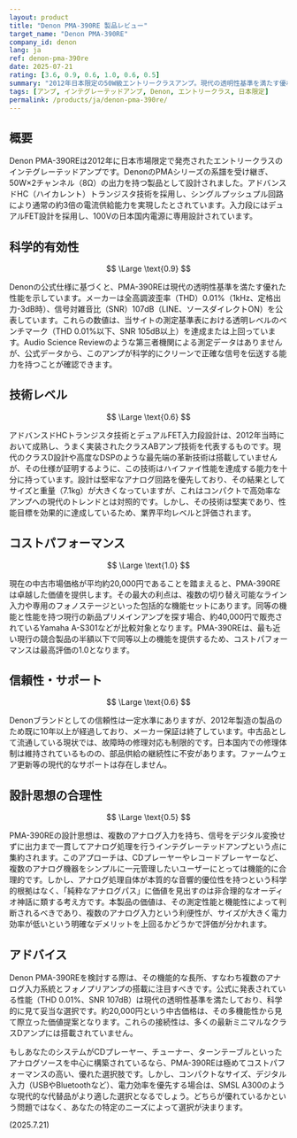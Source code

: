 ```yaml
---
layout: product
title: "Denon PMA-390RE 製品レビュー"
target_name: "Denon PMA-390RE"
company_id: denon
lang: ja
ref: denon-pma-390re
date: 2025-07-21
rating: [3.6, 0.9, 0.6, 1.0, 0.6, 0.5]
summary: "2012年日本限定の50W級エントリークラスアンプ。現代の透明性基準を満たす優れた測定値（THD 0.01%、SNR 107dB）を達成。卓越したコストパフォーマンスで中古市場において極めて有力な選択肢。"
tags: [アンプ, インテグレーテッドアンプ, Denon, エントリークラス, 日本限定]
permalink: /products/ja/denon-pma-390re/
---
```


## 概要

Denon PMA-390REは2012年に日本市場限定で発売されたエントリークラスのインテグレーテッドアンプです。DenonのPMAシリーズの系譜を受け継ぎ、50W×2チャンネル（8Ω）の出力を持つ製品として設計されました。アドバンスドHC（ハイカレント）トランジスタ技術を採用し、シングルプッシュプル回路により通常の約3倍の電流供給能力を実現したとされています。入力段にはデュアルFET設計を採用し、100Vの日本国内電源に専用設計されています。

## 科学的有効性

$$ \Large \text{0.9} $$

Denonの公式仕様に基づくと、PMA-390REは現代の透明性基準を満たす優れた性能を示しています。メーカーは全高調波歪率（THD）0.01%（1kHz、定格出力-3dB時）、信号対雑音比（SNR）107dB（LINE、ソースダイレクトON）を公表しています。これらの数値は、当サイトの測定基準表における透明レベルのベンチマーク（THD 0.01%以下、SNR 105dB以上）を達成または上回っています。Audio Science Reviewのような第三者機関による測定データはありませんが、公式データから、このアンプが科学的にクリーンで正確な信号を伝送する能力を持つことが確認できます。

## 技術レベル

$$ \Large \text{0.6} $$

アドバンスドHCトランジスタ技術とデュアルFET入力段設計は、2012年当時において成熟し、うまく実装されたクラスABアンプ技術を代表するものです。現代のクラスD設計や高度なDSPのような最先端の革新技術は搭載していませんが、その仕様が証明するように、この技術はハイファイ性能を達成する能力を十分に持っています。設計は堅牢なアナログ回路を優先しており、その結果としてサイズと重量（7.1kg）が大きくなっていますが、これはコンパクトで高効率なアンプへの現代のトレンドとは対照的です。しかし、その技術は堅実であり、性能目標を効果的に達成しているため、業界平均レベルと評価されます。

## コストパフォーマンス

$$ \Large \text{1.0} $$

現在の中古市場価格が平均約20,000円であることを踏まえると、PMA-390REは卓越した価値を提供します。その最大の利点は、複数の切り替え可能なライン入力や専用のフォノステージといった包括的な機能セットにあります。同等の機能と性能を持つ現行の新品プリメインアンプを探す場合、約40,000円で販売されているYamaha A-S301などが比較対象となります。PMA-390REは、最も近い現行の競合製品の半額以下で同等以上の機能を提供するため、コストパフォーマンスは最高評価の1.0となります。

## 信頼性・サポート

$$ \Large \text{0.6} $$

Denonブランドとしての信頼性は一定水準にありますが、2012年製造の製品のため既に10年以上が経過しており、メーカー保証は終了しています。中古品として流通している現状では、故障時の修理対応も制限的です。日本国内での修理体制は維持されているものの、部品供給の継続性に不安があります。ファームウェア更新等の現代的なサポートは存在しません。

## 設計思想の合理性

$$ \Large \text{0.5} $$

PMA-390REの設計思想は、複数のアナログ入力を持ち、信号をデジタル変換せずに出力まで一貫してアナログ処理を行うインテグレーテッドアンプという点に集約されます。このアプローチは、CDプレーヤーやレコードプレーヤーなど、複数のアナログ機器をシンプルに一元管理したいユーザーにとっては機能的に合理的です。しかし、アナログ処理自体が本質的な音響的優位性を持つという科学的根拠はなく、「純粋なアナログパス」に価値を見出すのは非合理的なオーディオ神話に類する考え方です。本製品の価値は、その測定性能と機能性によって判断されるべきであり、複数のアナログ入力という利便性が、サイズが大きく電力効率が低いという明確なデメリットを上回るかどうかで評価が分かれます。

## アドバイス

Denon PMA-390REを検討する際は、その機能的な長所、すなわち複数のアナログ入力系統とフォノプリアンプの搭載に注目すべきです。公式に発表されている性能（THD 0.01%、SNR 107dB）は現代の透明性基準を満たしており、科学的に見て妥当な選択です。約20,000円という中古価格は、その多機能性から見て際立った価値提案となります。これらの接続性は、多くの最新ミニマルなクラスDアンプには搭載されていません。

もしあなたのシステムがCDプレーヤー、チューナー、ターンテーブルといったアナログソースを中心に構築されているなら、PMA-390REは極めてコストパフォーマンスの高い、優れた選択肢です。しかし、コンパクトなサイズ、デジタル入力（USBやBluetoothなど）、電力効率を優先する場合は、SMSL A300のような現代的な代替品がより適した選択となるでしょう。どちらが優れているかという問題ではなく、あなたの特定のニーズによって選択が決まります。

(2025.7.21)
